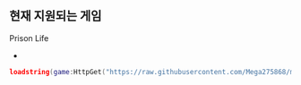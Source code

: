 현재 지원되는 게임
-
Prison Life


-
```lua
loadstring(game:HttpGet("https://raw.githubusercontent.com/Mega275868/megahub/main/main.lua"))()
```
